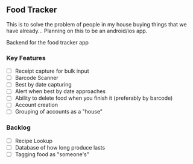 ## Food Tracker
This is to solve the problem of people in my house buying things that we have already...
Planning on this to be an android/ios app.

Backend for the food tracker app

### Key Features
- [ ] Receipt capture for bulk input
- [ ] Barcode Scanner
- [ ] Best by date capturing
- [ ] Alert when best by date approaches
- [ ] Ability to delete food when you finish it (preferably by barcode)
- [ ] Account creation
- [ ] Grouping of accounts as a "house"

### Backlog
- [ ] Recipe Lookup
- [ ] Database of how long produce lasts
- [ ] Tagging food as "someone's"
